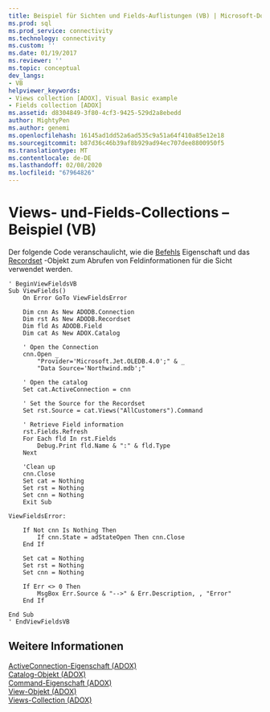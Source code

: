 ```yaml
---
title: Beispiel für Sichten und Fields-Auflistungen (VB) | Microsoft-Dokumentation
ms.prod: sql
ms.prod_service: connectivity
ms.technology: connectivity
ms.custom: ''
ms.date: 01/19/2017
ms.reviewer: ''
ms.topic: conceptual
dev_langs:
- VB
helpviewer_keywords:
- Views collection [ADOX], Visual Basic example
- Fields collection [ADOX]
ms.assetid: d8304849-3f80-4cf3-9425-529d2a8ebedd
author: MightyPen
ms.author: genemi
ms.openlocfilehash: 16145ad1dd52a6ad535c9a51a64f410a85e12e18
ms.sourcegitcommit: b87d36c46b39af8b929ad94ec707dee8800950f5
ms.translationtype: MT
ms.contentlocale: de-DE
ms.lasthandoff: 02/08/2020
ms.locfileid: "67964826"
---
```

# <a name="views-and-fields-collections-example-vb"></a>Views- und-Fields-Collections – Beispiel (VB)
Der folgende Code veranschaulicht, wie die [Befehls](../../../ado/reference/adox-api/command-property-adox.md) Eigenschaft und das [Recordset](../../../ado/reference/ado-api/recordset-object-ado.md) -Objekt zum Abrufen von Feldinformationen für die Sicht verwendet werden.  
  
```  
' BeginViewFieldsVB  
Sub ViewFields()  
    On Error GoTo ViewFieldsError  
  
    Dim cnn As New ADODB.Connection  
    Dim rst As New ADODB.Recordset  
    Dim fld As ADODB.Field  
    Dim cat As New ADOX.Catalog  
  
    ' Open the Connection  
    cnn.Open _  
        "Provider='Microsoft.Jet.OLEDB.4.0';" & _  
        "Data Source='Northwind.mdb';"  
  
    ' Open the catalog  
    Set cat.ActiveConnection = cnn  
  
    ' Set the Source for the Recordset  
    Set rst.Source = cat.Views("AllCustomers").Command  
  
    ' Retrieve Field information  
    rst.Fields.Refresh  
    For Each fld In rst.Fields  
        Debug.Print fld.Name & ":" & fld.Type  
    Next  
  
    'Clean up  
    cnn.Close  
    Set cat = Nothing  
    Set rst = Nothing  
    Set cnn = Nothing  
    Exit Sub  
  
ViewFieldsError:  
  
    If Not cnn Is Nothing Then  
        If cnn.State = adStateOpen Then cnn.Close  
    End If  
  
    Set cat = Nothing  
    Set rst = Nothing  
    Set cnn = Nothing  
  
    If Err <> 0 Then  
        MsgBox Err.Source & "-->" & Err.Description, , "Error"  
    End If  
  
End Sub  
' EndViewFieldsVB  
```  
  
## <a name="see-also"></a>Weitere Informationen  
 [ActiveConnection-Eigenschaft (ADOX)](../../../ado/reference/adox-api/activeconnection-property-adox.md)   
 [Catalog-Objekt (ADOX)](../../../ado/reference/adox-api/catalog-object-adox.md)   
 [Command-Eigenschaft (ADOX)](../../../ado/reference/adox-api/command-property-adox.md)   
 [View-Objekt (ADOX)](../../../ado/reference/adox-api/view-object-adox.md)   
 [Views-Collection (ADOX)](../../../ado/reference/adox-api/views-collection-adox.md)
